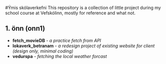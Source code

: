 #Ýmis skólaverkefni
This repository is a collection of little project during my school course at Vefskólinn, mostly for reference and what not.

## 1. önn (onn1)
* **fetch_movieDB** - *a practice fetch from API*
* **lokaverk_betranam** - *a redesign project of existing website for client (design only, minimal coding)*
* **vedurspa** - *fetching the local weather forcast*
